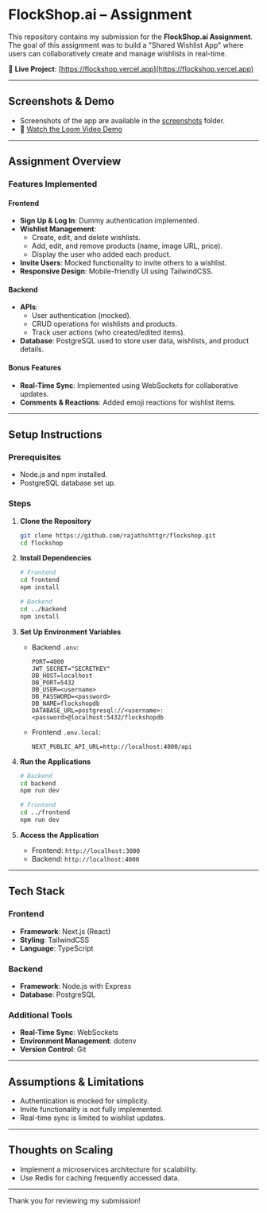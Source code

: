 # FlockShop.ai – Assignment

This repository contains my submission for the **FlockShop.ai Assignment**. The goal of this assignment was to build a "Shared Wishlist App" where users can collaboratively create and manage wishlists in real-time.

🔗 **Live Project**: [https://flockshop.vercel.app](https://flockshop.vercel.app)

---

## Screenshots & Demo

- Screenshots of the app are available in the [screenshots](./screenshots) folder.
- 🎥 [Watch the Loom Video Demo](https://www.loom.com/share/0055a24f7a8549dd939d04a11841731f?sid=04626d2c-7b11-4c72-b3a6-8fda3d8fac47)

---

## Assignment Overview

### Features Implemented

#### Frontend

- **Sign Up & Log In**: Dummy authentication implemented.
- **Wishlist Management**:
  - Create, edit, and delete wishlists.
  - Add, edit, and remove products (name, image URL, price).
  - Display the user who added each product.
- **Invite Users**: Mocked functionality to invite others to a wishlist.
- **Responsive Design**: Mobile-friendly UI using TailwindCSS.

#### Backend

- **APIs**:
  - User authentication (mocked).
  - CRUD operations for wishlists and products.
  - Track user actions (who created/edited items).
- **Database**: PostgreSQL used to store user data, wishlists, and product details.

#### Bonus Features

- **Real-Time Sync**: Implemented using WebSockets for collaborative updates.
- **Comments & Reactions**: Added emoji reactions for wishlist items.

---

## Setup Instructions

### Prerequisites

- Node.js and npm installed.
- PostgreSQL database set up.

### Steps

1. **Clone the Repository**

   ```bash
   git clone https://github.com/rajathshttgr/flockshop.git
   cd flockshop
   ```

2. **Install Dependencies**

   ```bash
   # Frontend
   cd frontend
   npm install

   # Backend
   cd ../backend
   npm install
   ```

3. **Set Up Environment Variables**

   - Backend `.env`:

     ```
     PORT=4000
     JWT_SECRET="SECRETKEY"
     DB_HOST=localhost
     DB_PORT=5432
     DB_USER=<username>
     DB_PASSWORD=<password>
     DB_NAME=flockshopdb
     DATABASE_URL=postgresql://<username>:<password>@localhost:5432/flockshopdb

     ```

   - Frontend `.env.local`:
     ```
     NEXT_PUBLIC_API_URL=http://localhost:4000/api
     ```

4. **Run the Applications**

   ```bash
   # Backend
   cd backend
   npm run dev

   # Frontend
   cd ../frontend
   npm run dev
   ```

5. **Access the Application**
   - Frontend: `http://localhost:3000`
   - Backend: `http://localhost:4000`

---

## Tech Stack

### Frontend

- **Framework**: Next.js (React)
- **Styling**: TailwindCSS
- **Language**: TypeScript

### Backend

- **Framework**: Node.js with Express
- **Database**: PostgreSQL

### Additional Tools

- **Real-Time Sync**: WebSockets
- **Environment Management**: dotenv
- **Version Control**: Git

---

## Assumptions & Limitations

- Authentication is mocked for simplicity.
- Invite functionality is not fully implemented.
- Real-time sync is limited to wishlist updates.

---

## Thoughts on Scaling

- Implement a microservices architecture for scalability.
- Use Redis for caching frequently accessed data.

---

Thank you for reviewing my submission!
